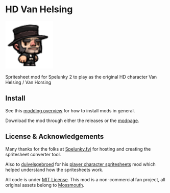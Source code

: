 # HD Van Helsing

![](/hd-van-helsing-cover.png)

Spritesheet mod for Spelunky 2 to play as the original HD 
character Van Helsing / Van Horsing

## Install
See this [modding overview](https://spelunky.fyi/mods/2/overview/) for how to
install mods in general.

Download the mod through either the releases or the [modpage].

## License & Acknowledgements
Many thanks for the folks at [Spelunky.fyi] for hosting and creating the 
spritesheet converter tool.

Also to [duivelsgebroed] for his [player character spritesheets] mod which
helped understand how the spritesheets work.

All code is under [MIT License]. This mod is a non-commercial fan project,
all original assets belong to [Mossmouth].


[modpage]: https://spelunky.fyi/mods/m/hd-van-helsing/
[Spelunky.fyi]: https://spelunky.fyi
[duivelsgebroed]: https://spelunky.fyi/profile/duivelsgebroed/
[player character spritesheets]: https://spelunky.fyi/mods/m/player-character-tilesheets-with-grid/
[MIT License]: http://www.opensource.org/licenses/MIT
[Mossmouth]: https://www.mossmouth.com

